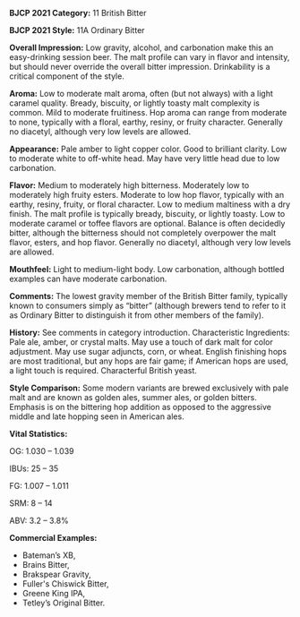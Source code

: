 <b>BJCP 2021 Category:</b> 11 British Bitter

<b>BJCP 2021 Style:</b> 11A Ordinary Bitter

<b>Overall Impression:</b> Low gravity, alcohol, and carbonation
make this an easy-drinking session beer. The malt profile can
vary in flavor and intensity, but should never override the
overall bitter impression. Drinkability is a critical component
of the style.

<b>Aroma:</b> Low to moderate malt aroma, often (but not always)
with a light caramel quality. Bready, biscuity, or lightly toasty
malt complexity is common. Mild to moderate fruitiness. Hop
aroma can range from moderate to none, typically with a floral,
earthy, resiny, or fruity character. Generally no diacetyl,
although very low levels are allowed.

<b>Appearance:</b> Pale amber to light copper color. Good to
brilliant clarity. Low to moderate white to off-white head. May
have very little head due to low carbonation.

<b>Flavor:</b> Medium to moderately high bitterness. Moderately
low to moderately high fruity esters. Moderate to low hop
flavor, typically with an earthy, resiny, fruity, or floral
character. Low to medium maltiness with a dry finish. The malt
profile is typically bready, biscuity, or lightly toasty. Low to
moderate caramel or toffee flavors are optional. Balance is
often decidedly bitter, although the bitterness should not
completely overpower the malt flavor, esters, and hop flavor.
Generally no diacetyl, although very low levels are allowed.

<b>Mouthfeel:</b> Light to medium-light body. Low carbonation,
although bottled examples can have moderate carbonation.

<b>Comments:</b> The lowest gravity member of the British Bitter
family, typically known to consumers simply as “bitter”
(although brewers tend to refer to it as Ordinary Bitter to
distinguish it from other members of the family).

<b>History:</b> See comments in category introduction.
Characteristic Ingredients: Pale ale, amber, or crystal
malts. May use a touch of dark malt for color adjustment. May
use sugar adjuncts, corn, or wheat. English finishing hops are
most traditional, but any hops are fair game; if American hops
are used, a light touch is required. Characterful British yeast.

<b>Style Comparison:</b> Some modern variants are brewed
exclusively with pale malt and are known as golden ales,
summer ales, or golden bitters. Emphasis is on the bittering
hop addition as opposed to the aggressive middle and late
hopping seen in American ales.

<b>Vital Statistics:</b>

OG: 1.030 – 1.039

IBUs: 25 – 35

FG: 1.007 – 1.011

SRM: 8 – 14

ABV: 3.2 – 3.8%

<b>Commercial Examples:</b>
- Bateman’s XB,
- Brains Bitter,
- Brakspear Gravity,
- Fuller's Chiswick Bitter,
- Greene King IPA,
- Tetley’s Original Bitter.
